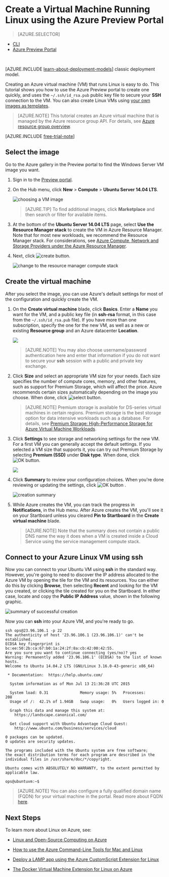 <!-- not suitable for Mooncake -->

<properties
	pageTitle="Create an Azure virtual machine running Linux in the Azure Management Portal | Windows Azure"
	description="Use the Azure Management Portal to create an Azure virtual machine (VM) running Linux with the Azure resource groups."
	services="virtual-machines"
	documentationCenter=""
	authors="squillace"
	manager="timlt"
	editor="tysonn"
	tags="azure-resource-manager"/>

<tags
	ms.service="virtual-machines"
	ms.date="10/21/2015"
	wacn.date=""/>

# Create a Virtual Machine Running Linux using the Azure Preview Portal

> [AZURE.SELECTOR]
- [CLI](/documentation/articles/virtual-machines-linux-tutorial)
- [Azure Preview Portal](/documentation/articles/virtual-machines-linux-tutorial-portal-rm)

<br>


[AZURE.INCLUDE [learn-about-deployment-models](../includes/learn-about-deployment-models-rm-include.md)] classic deployment model.

Creating an Azure virtual machine (VM) that runs Linux is easy to do. This tutorial shows you how to use the Azure Preview portal to create one quickly, and uses the `~/.ssh/id_rsa.pub` public key file to secure your **SSH** connection to the VM. You can also create Linux VMs using [your own images as templates](/documentation/articles/virtual-machines-linux-create-upload-vhd).

> [AZURE.NOTE] This tutorial creates an Azure virtual machine that is managed by the Azure resource group API. For details, see [Azure resource group overview](/documentation/articles/resource-group-overview).

[AZURE.INCLUDE [free-trial-note](../includes/free-trial-note.md)]

## Select the image

Go to the Azure gallery in the Preview portal to find the Windows Server VM image you want.

1. Sign in to the [Preview portal](https://manage.windowsazure.cn).

2. On the Hub menu, click **New** > **Compute** > **Ubuntu Server 14.04 LTS**.

	![choosing a VM image](./media/virtual-machines-linux-tutorial-portal-rm/chooseubuntuvm.png)

	> [AZURE.TIP] To find additional images, click **Marketplace** and then search or filter for available items.

3. At the bottom of the **Ubuntu Server 14.04 LTS** page, select **Use the Resource Manager stack** to create the VM in Azure Resource Manager. Note that for most new workloads, we recommend the Resource Manager stack. For considerations, see [Azure Compute, Network and Storage Providers under the Azure Resource Manager](/documentation/articles/virtual-machines-azurerm-versus-azuresm).

4. Next, click ![create button](./media/virtual-machines-linux-tutorial-portal-rm/createbutton.png).

	![change to the resource manager compute stack](./media/virtual-machines-linux-tutorial-portal-rm/changetoresourcestack.png)

## Create the virtual machine

After you select the image, you can use Azure's default settings for most of the configuration and quickly create the VM.

1. On the **Create virtual machine** blade, click **Basics**. Enter a **Name** you want for the VM, and a public key file (in **ssh-rsa** format, in this case from the `~/.ssh/id_rsa.pub` file). If you have more than one subscription, specify the one for the new VM, as well as a new or existing **Resource group** and an Azure datacenter **Location**.

	![](./media/virtual-machines-linux-tutorial-portal-rm/step-1-thebasics.png)

	> [AZURE.NOTE] You may also choose username/password authentication here and enter that information if you do not want to secure your **ssh** session with a public and private key exchange.

2. Click **Size** and select an appropriate VM size for your needs. Each size specifies the number of compute cores, memory, and other features, such as support for Premium Storage, which will affect the price. Azure recommends certain sizes automatically depending on the image you choose. When done, click ![select button](./media/virtual-machines-linux-tutorial-portal-rm/selectbutton-size.png).

	>[AZURE.NOTE] Premium storage is available for DS-series virtual machines in certain regions. Premium storage is the best storage option for data intensive workloads such as a database. For details, see [Premium Storage: High-Performance Storage for Azure Virtual Machine Workloads](/documentation/articles/storage-premium-storage-preview-portal).

3. Click **Settings** to see storage and networking settings for the new VM. For a first VM you can generally accept the default settings. If you selected a VM size that supports it, you can try out Premium Storage by selecting **Premium (SSD)** under **Disk type**. When done, click ![OK button](./media/virtual-machines-linux-tutorial-portal-rm/okbutton.png).

	![](./media/virtual-machines-linux-tutorial-portal-rm/step-3-settings.png)

6. Click **Summary** to review your configuration choices. When you're done reviewing or updating the settings, click ![OK button](./media/virtual-machines-linux-tutorial-portal-rm/createbutton.png) .

	![creation summary](./media/virtual-machines-linux-tutorial-portal-rm/summarybeforecreation.png)

8. While Azure creates the VM, you can track the progress in **Notifications**, in the Hub menu. After Azure creates the VM, you'll see it on your Startboard unless you cleared **Pin to Startboard** in the **Create virtual machine** blade.

	> [AZURE.NOTE] Note that the summary does not contain a public DNS name the way it does when a VM is created inside a Cloud Service using the service management compute stack.

## Connect to your Azure Linux VM using **ssh**

Now you can connect to your Ubuntu VM using **ssh** in the standard way. However, you're going to need to discover the IP address allocated to the Azure VM by opening the tile for the VM and its resources. You can either do this by clicking **Browse**, then selecting **Recent** and looking for the VM you created, or clicking the tile created for you on the Startboard. In either case, locate and copy the **Public IP Address** value, shown in the following graphic.

![summary of successful creation](./media/virtual-machines-linux-tutorial-portal-rm/successresultwithip.png)

Now you can **ssh** into your Azure VM, and you're ready to go.

	ssh ops@23.96.106.1 -p 22
	The authenticity of host '23.96.106.1 (23.96.106.1)' can't be established.
	ECDSA key fingerprint is bc:ee:50:2b:ca:67:b0:1a:24:2f:8a:cb:42:00:42:55.
	Are you sure you want to continue connecting (yes/no)? yes
	Warning: Permanently added '23.96.106.1' (ECDSA) to the list of known hosts.
	Welcome to Ubuntu 14.04.2 LTS (GNU/Linux 3.16.0-43-generic x86_64)

	 * Documentation:  https://help.ubuntu.com/

	  System information as of Mon Jul 13 21:36:28 UTC 2015

	  System load: 0.31              Memory usage: 5%   Processes:       208
	  Usage of /:  42.1% of 1.94GB   Swap usage:   0%   Users logged in: 0

	  Graph this data and manage this system at:
	    https://landscape.canonical.com/

	  Get cloud support with Ubuntu Advantage Cloud Guest:
	    http://www.ubuntu.com/business/services/cloud

	0 packages can be updated.
	0 updates are security updates.

	The programs included with the Ubuntu system are free software;
	the exact distribution terms for each program are described in the
	individual files in /usr/share/doc/*/copyright.

	Ubuntu comes with ABSOLUTELY NO WARRANTY, to the extent permitted by
	applicable law.

	ops@ubuntuvm:~$


> [AZURE.NOTE] You can also configure a fully qualified domain name (FQDN) for your virtual machine in the portal. Read more about FQDN [here](/documentation/articles/virtual-machines-create-fqdn-on-portal).

## Next Steps

To learn more about Linux on Azure, see:

- [Linux and Open-Source Computing on Azure](/documentation/articles/virtual-machines-linux-opensource)

- [How to use the Azure Command-Line Tools for Mac and Linux](/documentation/articles/virtual-machines-command-line-tools)

- [Deploy a LAMP app using the Azure CustomScript Extension for Linux](/documentation/articles/virtual-machines-linux-script-lamp)

- [The Docker Virtual Machine Extension for Linux on Azure](/documentation/articles/virtual-machines-docker-vm-extension)
